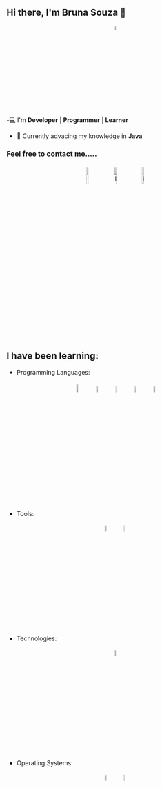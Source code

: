 ## Hi there, I'm Bruna Souza 👋


<p align="center">
<img width="5%" src="https://img.icons8.com/ios-filled/96/000000/programming.png"/>
</p>


-:computer:  I'm **Developer** | **Programmer** | **Learner**
- 🌱 Currently advacing my knowledge in **Java**

### Feel free to contact me.....

<p align="center">
	<a href="https://github.com/brunaellen"><img alt="github" width="10%" style="padding:5px" src="https://img.icons8.com/clouds/100/000000/github.png"/></a>
	<a href="https://www.linkedin.com/in/brunaellengurgelsouza/"><img alt="linkedin" width="10%" style="padding:5px" src="https://img.icons8.com/clouds/100/000000/linkedin.png"/></a>
	<a href="https://www.instagram.com/brunaegs/"><img alt="instagram" width="10%" style="padding:5px" src="https://img.icons8.com/clouds/100/000000/instagram.png"/></a>
	
## I have been learning:
* Programming Languages: 
	
<p align="center">
	<img width="7%" style="padding:5px" src="https://img.icons8.com/color/144/000000/java-coffee-cup-logo.png"/>
	<img width="6%" style="padding:5px" src="https://img.icons8.com/office/100/000000/html-filetype.png"/>
	<img width="6%" style="padding:5px" src="https://img.icons8.com/material/100/000000/css-filetype.png"/>
	<img width="6%" style="padding:5px" src="https://img.icons8.com/color/144/000000/javascript.png"/>
	<img width="6%" style="padding:5px" src="https://img.icons8.com/officel/16/000000/php-logo.png"/>
	
</p>

* Tools: 
<p align="center">
	<img width="6%" style="padding:5px" src="https://img.icons8.com/color/48/000000/visual-studio-code-2019.png"/>
	<img width="6%" style="padding:5px" src="https://img.icons8.com/color/48/000000/intellij-idea.png"/>	
</p>

* Technologies: 
<p align="center">
	<img width="6%" style="padding:5px" src="https://img.icons8.com/color/48/000000/docker.png"/>
</p>

* Operating Systems: 
<p align="center">
	<img width="6%" style="padding:5px" src="https://img.icons8.com/color/48/000000/linux.png"/>
	<img width="6%" style="padding:5px" src="https://img.icons8.com/nolan/64/mac-logo.png"/>
	
</p>

<!--
-->
